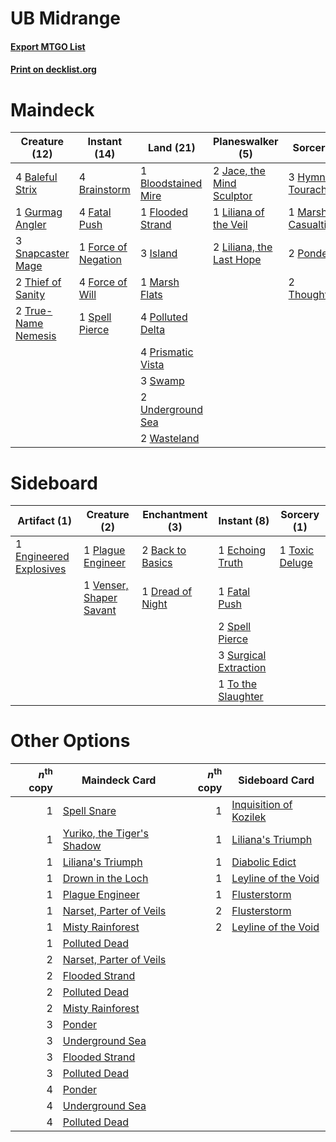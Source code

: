 # UB Midrange

#### [Export MTGO List](../collection/UB%20Midrange/UB%20Midrange.txt)
#### [Print on decklist.org](http://decklist.org/?deckmain=4%09Baleful%20Strix%0A1%09Bloodstained%20Mire%0A4%09Brainstorm%0A4%09Fatal%20Push%0A1%09Flooded%20Strand%0A1%09Force%20of%20Negation%0A4%09Force%20of%20Will%0A1%09Gurmag%20Angler%0A3%09Hymn%20to%20Tourach%0A3%09Island%0A2%09Jace,%20the%20Mind%20Sculptor%0A1%09Liliana%20of%20the%20Veil%0A2%09Liliana,%20the%20Last%20Hope%0A1%09Marsh%20Casualties%0A1%09Marsh%20Flats%0A4%09Polluted%20Delta%0A2%09Ponder%0A4%09Prismatic%20Vista%0A3%09Snapcaster%20Mage%0A1%09Spell%20Pierce%0A3%09Swamp%0A2%09Thief%20of%20Sanity%0A2%09Thoughtseize%0A2%09True-Name%20Nemesis%0A2%09Underground%20Sea%0A2%09Wasteland&deckside=2%09Back%20to%20Basics%0A1%09Dread%20of%20Night%0A1%09Echoing%20Truth%0A1%09Engineered%20Explosives%0A1%09Fatal%20Push%0A1%09Plague%20Engineer%0A2%09Spell%20Pierce%0A3%09Surgical%20Extraction%0A1%09To%20the%20Slaughter%0A1%09Toxic%20Deluge%0A1%09Venser,%20Shaper%20Savant)
# Maindeck

|                                        Creature (12)                                         |                                         Instant (14)                                         |                                          Land (21)                                           |                                          Planeswalker (5)                                          |                                         Sorcery (8)                                         |
|----------------------------------------------------------------------------------------------|----------------------------------------------------------------------------------------------|----------------------------------------------------------------------------------------------|----------------------------------------------------------------------------------------------------|---------------------------------------------------------------------------------------------|
|4 [Baleful Strix](http://gatherer.wizards.com/Pages/Card/Details.aspx?multiverseid=376260)    |4 [Brainstorm](http://gatherer.wizards.com/Pages/Card/Details.aspx?multiverseid=3897)         |1 [Bloodstained Mire](http://gatherer.wizards.com/Pages/Card/Details.aspx?multiverseid=405094)|2 [Jace, the Mind Sculptor](http://gatherer.wizards.com/Pages/Card/Details.aspx?multiverseid=442051)|3 [Hymn to Tourach](http://gatherer.wizards.com/Pages/Card/Details.aspx?multiverseid=413634) |
|1 [Gurmag Angler](http://gatherer.wizards.com/Pages/Card/Details.aspx?multiverseid=391850)    |4 [Fatal Push](http://gatherer.wizards.com/Pages/Card/Details.aspx?multiverseid=423724)       |1 [Flooded Strand](http://gatherer.wizards.com/Pages/Card/Details.aspx?multiverseid=405098)   |1 [Liliana of the Veil](http://gatherer.wizards.com/Pages/Card/Details.aspx?multiverseid=235597)    |1 [Marsh Casualties](http://gatherer.wizards.com/Pages/Card/Details.aspx?multiverseid=380238)|
|3 [Snapcaster Mage](http://gatherer.wizards.com/Pages/Card/Details.aspx?multiverseid=227676)  |1 [Force of Negation](http://gatherer.wizards.com/Pages/Card/Details.aspx?multiverseid=464001)|3 [Island](http://gatherer.wizards.com/Pages/Card/Details.aspx?multiverseid=439857)           |2 [Liliana, the Last Hope](http://gatherer.wizards.com/Pages/Card/Details.aspx?multiverseid=414388) |2 [Ponder](http://gatherer.wizards.com/Pages/Card/Details.aspx?multiverseid=451051)          |
|2 [Thief of Sanity](http://gatherer.wizards.com/Pages/Card/Details.aspx?multiverseid=452955)  |4 [Force of Will](http://gatherer.wizards.com/Pages/Card/Details.aspx?multiverseid=3107)      |1 [Marsh Flats](http://gatherer.wizards.com/Pages/Card/Details.aspx?multiverseid=405101)      |                                                                                                    |2 [Thoughtseize](http://gatherer.wizards.com/Pages/Card/Details.aspx?multiverseid=438676)    |
|2 [True-Name Nemesis](http://gatherer.wizards.com/Pages/Card/Details.aspx?multiverseid=446104)|1 [Spell Pierce](http://gatherer.wizards.com/Pages/Card/Details.aspx?multiverseid=425876)     |4 [Polluted Delta](http://gatherer.wizards.com/Pages/Card/Details.aspx?multiverseid=405104)   |                                                                                                    |                                                                                             |
|                                                                                              |                                                                                              |4 [Prismatic Vista](http://gatherer.wizards.com/Pages/Card/Details.aspx?multiverseid=464193)  |                                                                                                    |                                                                                             |
|                                                                                              |                                                                                              |3 [Swamp](http://gatherer.wizards.com/Pages/Card/Details.aspx?multiverseid=439858)            |                                                                                                    |                                                                                             |
|                                                                                              |                                                                                              |2 [Underground Sea](http://gatherer.wizards.com/Pages/Card/Details.aspx?multiverseid=886)     |                                                                                                    |                                                                                             |
|                                                                                              |                                                                                              |2 [Wasteland](http://gatherer.wizards.com/Pages/Card/Details.aspx?multiverseid=413790)        |                                                                                                    |                                                                                             |


# Sideboard

|                                          Artifact (1)                                           |                                           Creature (2)                                           |                                      Enchantment (3)                                      |                                          Instant (8)                                           |                                       Sorcery (1)                                       |
|-------------------------------------------------------------------------------------------------|--------------------------------------------------------------------------------------------------|-------------------------------------------------------------------------------------------|------------------------------------------------------------------------------------------------|-----------------------------------------------------------------------------------------|
|1 [Engineered Explosives](http://gatherer.wizards.com/Pages/Card/Details.aspx?multiverseid=50139)|1 [Plague Engineer](http://gatherer.wizards.com/Pages/Card/Details.aspx?multiverseid=464049)      |2 [Back to Basics](http://gatherer.wizards.com/Pages/Card/Details.aspx?multiverseid=456642)|1 [Echoing Truth](http://gatherer.wizards.com/Pages/Card/Details.aspx?multiverseid=405212)      |1 [Toxic Deluge](http://gatherer.wizards.com/Pages/Card/Details.aspx?multiverseid=376559)|
|                                                                                                 |1 [Venser, Shaper Savant](http://gatherer.wizards.com/Pages/Card/Details.aspx?multiverseid=136209)|1 [Dread of Night](http://gatherer.wizards.com/Pages/Card/Details.aspx?multiverseid=14580) |1 [Fatal Push](http://gatherer.wizards.com/Pages/Card/Details.aspx?multiverseid=423724)         |                                                                                         |
|                                                                                                 |                                                                                                  |                                                                                           |2 [Spell Pierce](http://gatherer.wizards.com/Pages/Card/Details.aspx?multiverseid=425876)       |                                                                                         |
|                                                                                                 |                                                                                                  |                                                                                           |3 [Surgical Extraction](http://gatherer.wizards.com/Pages/Card/Details.aspx?multiverseid=397706)|                                                                                         |
|                                                                                                 |                                                                                                  |                                                                                           |1 [To the Slaughter](http://gatherer.wizards.com/Pages/Card/Details.aspx?multiverseid=409889)   |                                                                                         |


# Other Options

|*n*<sup>th</sup> copy|                                            Maindeck Card                                            |*n*<sup>th</sup> copy|                                         Sideboard Card                                          |
|--------------------:|-----------------------------------------------------------------------------------------------------|--------------------:|-------------------------------------------------------------------------------------------------|
|                    1|[Spell Snare](http://gatherer.wizards.com/Pages/Card/Details.aspx?multiverseid=446100)               |                    1|[Inquisition of Kozilek](http://gatherer.wizards.com/Pages/Card/Details.aspx?multiverseid=416897)|
|                    1|[Yuriko, the Tiger's Shadow](http://gatherer.wizards.com/Pages/Card/Details.aspx?multiverseid=450653)|                    1|[Liliana's Triumph](http://gatherer.wizards.com/Pages/Card/Details.aspx?multiverseid=461025)     |
|                    1|[Liliana's Triumph](http://gatherer.wizards.com/Pages/Card/Details.aspx?multiverseid=461025)         |                    1|[Diabolic Edict](http://gatherer.wizards.com/Pages/Card/Details.aspx?multiverseid=442074)        |
|                    1|[Drown in the Loch](http://gatherer.wizards.com/Pages/Card/Details.aspx?multiverseid=473150)         |                    1|[Leyline of the Void](http://gatherer.wizards.com/Pages/Card/Details.aspx?multiverseid=107682)   |
|                    1|[Plague Engineer](http://gatherer.wizards.com/Pages/Card/Details.aspx?multiverseid=464049)           |                    1|[Flusterstorm](http://gatherer.wizards.com/Pages/Card/Details.aspx?multiverseid=228255)          |
|                    1|[Narset, Parter of Veils](http://gatherer.wizards.com/Pages/Card/Details.aspx?multiverseid=460988)   |                    2|[Flusterstorm](http://gatherer.wizards.com/Pages/Card/Details.aspx?multiverseid=228255)          |
|                    1|[Misty Rainforest](http://gatherer.wizards.com/Pages/Card/Details.aspx?multiverseid=405102)          |                    2|[Leyline of the Void](http://gatherer.wizards.com/Pages/Card/Details.aspx?multiverseid=107682)   |
|                    1|[Polluted Dead](http://gatherer.wizards.com/Pages/Card/Details.aspx?multiverseid=276197)             |                     |                                                                                                 |
|                    2|[Narset, Parter of Veils](http://gatherer.wizards.com/Pages/Card/Details.aspx?multiverseid=460988)   |                     |                                                                                                 |
|                    2|[Flooded Strand](http://gatherer.wizards.com/Pages/Card/Details.aspx?multiverseid=405098)            |                     |                                                                                                 |
|                    2|[Polluted Dead](http://gatherer.wizards.com/Pages/Card/Details.aspx?multiverseid=276197)             |                     |                                                                                                 |
|                    2|[Misty Rainforest](http://gatherer.wizards.com/Pages/Card/Details.aspx?multiverseid=405102)          |                     |                                                                                                 |
|                    3|[Ponder](http://gatherer.wizards.com/Pages/Card/Details.aspx?multiverseid=451051)                    |                     |                                                                                                 |
|                    3|[Underground Sea](http://gatherer.wizards.com/Pages/Card/Details.aspx?multiverseid=886)              |                     |                                                                                                 |
|                    3|[Flooded Strand](http://gatherer.wizards.com/Pages/Card/Details.aspx?multiverseid=405098)            |                     |                                                                                                 |
|                    3|[Polluted Dead](http://gatherer.wizards.com/Pages/Card/Details.aspx?multiverseid=276197)             |                     |                                                                                                 |
|                    4|[Ponder](http://gatherer.wizards.com/Pages/Card/Details.aspx?multiverseid=451051)                    |                     |                                                                                                 |
|                    4|[Underground Sea](http://gatherer.wizards.com/Pages/Card/Details.aspx?multiverseid=886)              |                     |                                                                                                 |
|                    4|[Polluted Dead](http://gatherer.wizards.com/Pages/Card/Details.aspx?multiverseid=276197)             |                     |                                                                                                 |


